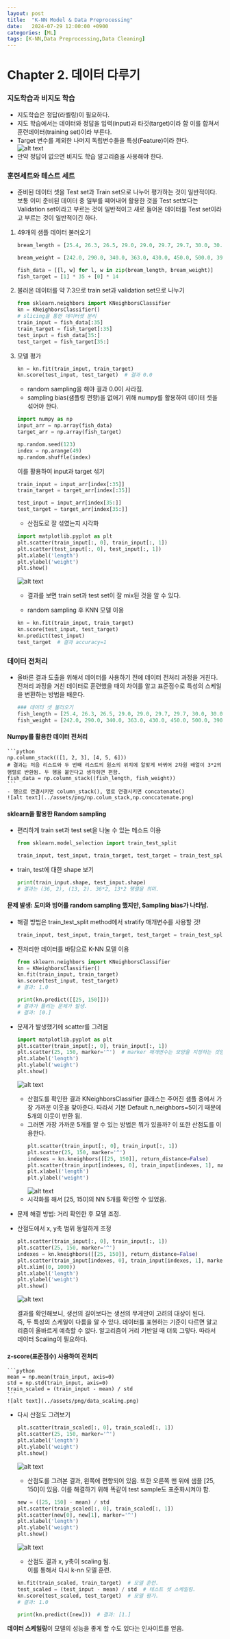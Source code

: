 ```yaml
---
layout: post
title:  "K-NN Model & Data Preprocessing"
date:   2024-07-29 12:00:00 +0900
categories: [ML]
tags: [K-NN,Data Preprocessing,Data Cleaning]
---
```


# Chapter 2. 데이터 다루기

### 지도학습과 비지도 학습

- 지도학습은 정답(라벨링)이 필요하다.
- 지도 학습에서는 데이터와 정답을 입력(input)과 타깃(target)이라 함 이를 합쳐서 훈련데이터(training set)이라 부른다.
- Target 변수를 제외한 나머지 독립변수들을 특성(Feature)이라 한다.  
![alt text](../assets/png/supervised_data_set.png)
- 만약 정답이 없으면 비지도 학습 알고리즘을 사용해야 한다.

### 훈련세트와 테스트 세트

- 준비된 데이터 셋을 Test set과 Train set으로 나누어 평가하는 것이 일반적이다. 보통 이미 준비된 데이터 중 일부를 떼어내어 활용한 것을 Test set보다는 Validation set이라고 부르는 것이 일반적이고 새로 들어온 데이터를 Test set이라고 부르는 것이 일반적이긴 하다.

1. 49개의 샘플 데이터 불러오기
    ```python
    bream_length = [25.4, 26.3, 26.5, 29.0, 29.0, 29.7, 29.7, 30.0, 30.0, 30.7, 31.0, 31.0, 31.5, 32.0, 32.0, 32.0, 33.0, 33.0, 33.5, 33.5, 34.0, 34.0, 34.5, 35.0, 35.0, 35.0, 35.0, 36.0, 36.0, 37.0, 38.5, 38.5, 39.5, 41.0, 41.0]

    bream_weight = [242.0, 290.0, 340.0, 363.0, 430.0, 450.0, 500.0, 390.0, 450.0, 500.0, 475.0, 500.0, 500.0, 340.0, 600.0, 600.0, 700.0, 700.0, 610.0, 650.0, 575.0, 685.0, 620.0, 680.0, 700.0, 725.0, 720.0, 714.0, 850.0, 1000.0, 920.0, 955.0, 925.0, 975.0, 950.0]

    fish_data = [[l, w] for l, w in zip(bream_length, bream_weight)]
    fish_target = [1] * 35 + [0] * 14
    ```

2. 불러온 데이터를 약 7:3으로 train set과 validation set으로 나누기
    ```python
    from sklearn.neighbors import KNeighborsClassifier
    kn = KNeighborsClassifier()
    # slicing을 통한 데이터셋 분리
    train_input = fish_data[:35]
    train_target = fish_target[:35]
    test_input = fish_data[35:]
    test_target = fish_target[35:]
    ```

3. 모델 평가
    ```python
    kn = kn.fit(train_input, train_target)
    kn.score(test_input, test_target)  # 결과 0.0
    ```

    - random sampling을 해야 결과 0.0이 사라짐.
    - sampling bias(샘플링 편향)을 없애기 위해 numpy를 활용하여 데이터 셋을 섞어야 한다.

    ```python
    import numpy as np
    input_arr = np.array(fish_data)
    target_arr = np.array(fish_target)

    np.random.seed(123)
    index = np.arange(49)
    np.random.shuffle(index)
    ```

    이를 활용하여 input과 target 섞기
    ```python
    train_input = input_arr[index[:35]]
    train_target = target_arr[index[:35]]

    test_input = input_arr[index[35:]]
    test_target = target_arr[index[35:]]
    ```

    - 산점도로 잘 섞였는지 시각화
    ```python
    import matplotlib.pyplot as plt
    plt.scatter(train_input[:, 0], train_input[:, 1])
    plt.scatter(test_input[:, 0], test_input[:, 1])
    plt.xlabel('length')
    plt.ylabel('weight')
    plt.show()
    ```
    ![alt text](../assets/png/randomsample_scatter.png)
    - 결과를 보면 train set과 test set이 잘 mix된 것을 알 수 있다.

    - random sampling 후 KNN 모델 이용
    ```python
    kn = kn.fit(train_input, train_target)
    kn.score(test_input, test_target)
    kn.predict(test_input)
    test_target  # 결과 accuracy=1
    ```

### 데이터 전처리

- 올바른 결과 도출을 위해서 데이터를 사용하기 전에 데이터 전처리 과정을 거친다. 전처리 과정을 거친 데이터로 훈련했을 때의 차이를 알고 표준점수로 특성의 스케일을 변환하는 방법을 배운다.

    ```python
    ### 데이터 셋 불러오기
    fish_length = [25.4, 26.3, 26.5, 29.0, 29.0, 29.7, 29.7, 30.0, 30.0, 30.7, 31.0, 31.0, 31.5, 32.0, 32.0, 32.0, 33.0, 33.0, 33.5, 33.5, 34.0, 34.0, 34.5, 35.0, 35.0, 35.0, 35.0, 36.0, 36.0, 37.0, 38.5, 38.5, 39.5, 41.0, 41.0, 9.8, 10.5, 10.6, 11.0, 11.2, 11.3, 11.8, 11.8, 12.0, 12.2, 12.4, 13.0, 14.3, 15.0]
    fish_weight = [242.0, 290.0, 340.0, 363.0, 430.0, 450.0, 500.0, 390.0, 450.0, 500.0, 475.0, 500.0, 500.0, 340.0, 600.0, 600.0, 700.0, 700.0, 610.0, 650.0, 575.0, 685.0, 620.0, 680.0, 700.0, 725.0, 720.0, 714.0, 850.0, 1000.0, 920.0, 955.0, 925.0, 975.0, 950.0, 6.7, 7.5, 7.0, 9.7, 9.8, 8.7, 10.0, 9.9, 9.8, 12.2, 13.4, 12.2, 19.7, 19.9]
    ```

#### Numpy를 활용한 데이터 전처리
    ```python
    np.column_stack(([1, 2, 3], [4, 5, 6]))
    # 결과는 처음 리스트와 두 번째 리스트의 원소의 위치에 알맞게 바뀌어 2차원 배열이 3*2의 행렬로 반환됨. 두 행을 붙인다고 생각하면 편함.
    fish_data = np.column_stack((fish_length, fish_weight))
    ```
    - 행으로 연결시키면 column_stack(), 열로 연결시키면 concatenate()
    ![alt text](../assets/png/np.colum_stack,np.conccatenate.png)

#### sklearn을 활용한 Random sampling
- 편리하게 train set과 test set을 나눌 수 있는 메소드 이용
    ```python
    from sklearn.model_selection import train_test_split

    train_input, test_input, train_target, test_target = train_test_split(fish_data, fish_target, random_state=42)  # random sampling. 이때 매개변수 random_state를 설정하면 랜덤으로 데이터셋이 섞임.
    ```

- train, test에 대한 shape 보기
    ```python
    print(train_input.shape, test_input.shape)
    # 결과는 (36, 2), (13, 2). 36*2, 13*2 행렬을 의미.
    ```

#### 문제 발생: 도미와 빙어를 random sampling 했지만, Sampling bias가 나타남.
- 해결 방법은 train_test_split method에서 stratify 매개변수를 사용할 것!
    ```python
    train_input, test_input, train_target, test_target = train_test_split(fish_data, fish_target, stratify=fish_target, random_state=42)  # 완벽히 5:5는 아니지만, 꽤 비슷한 비율로 맞출 수 있었음.
    ```

- 전처리한 데이터를 바탕으로 K-NN 모델 이용
    ```python
    from sklearn.neighbors import KNeighborsClassifier
    kn = KNeighborsClassifier()
    kn.fit(train_input, train_target)
    kn.score(test_input, test_target)
    # 결과: 1.0
    ```

    ```python
    print(kn.predict([[25, 150]]))
    # 결과가 틀리는 문제가 발생.
    # 결과: [0.]
    ```

- 문제가 발생했기에 scatter를 그려봄
    ```python
    import matplotlib.pyplot as plt
    plt.scatter(train_input[:, 0], train_input[:, 1])
    plt.scatter(25, 150, marker='^')  # marker 매개변수는 모양을 지정하는 것임.
    plt.xlabel('length')
    plt.ylabel('weight')
    plt.show()
    ```
    ![alt text](../assets/png/scatter_2.png)
    - 산점도를 확인한 결과 KNeighborsClassifier 클래스는 주어진 샘플 중에서 가장 가까운 이웃을 찾아준다. 따라서 기본 Default n_neighbors=5이기 때문에 5개의 이웃이 반환 됨.
    - 그러면 가장 가까운 5개를 알 수 있는 방법은 뭐가 있을까? 이 또한 산점도를 이용한다.
        ```python
        plt.scatter(train_input[:, 0], train_input[:, 1])
        plt.scatter(25, 150, marker='^')
        indexes = kn.kneighbors([[25, 150]], return_distance=False)
        plt.scatter(train_input[indexes, 0], train_input[indexes, 1], marker='D')
        plt.xlabel('length')
        plt.ylabel('weight')
        ```
        ![alt text](../assets/png/scatter_3.png)
    - 시각화를 해서 [25, 150]의 NN 5개를 확인할 수 있었음.

- 문제 해결 방법: 거리 확인한 후 모델 조정.
- 산점도에서 x, y축 범위 동일하게 조정
    ```python
    plt.scatter(train_input[:, 0], train_input[:, 1])
    plt.scatter(25, 150, marker='^')
    indexes = kn.kneighbors([[25, 150]], return_distance=False)
    plt.scatter(train_input[indexes, 0], train_input[indexes, 1], marker='D')
    plt.xlim((0, 1000))
    plt.xlabel('length')
    plt.ylabel('weight')
    plt.show()
    ```
    ![alt text](../assets/png/scatter_4.png)

    결과를 확인해보니, 생선의 길이보다는 생선의 무게만이 고려의 대상이 된다.  
    즉, 두 특성의 스케일이 다름을 알 수 있다. 데이터를 표현하는 기준이 다르면 알고리즘이 올바르게 예측할 수 없다. 알고리즘이 거리 기반일 때 더욱 그렇다. 따라서 데이터 Scaling이 필요하다.

#### z-score(표준점수) 사용하여 전처리
    ```python
    mean = np.mean(train_input, axis=0)
    std = np.std(train_input, axis=0)
    train_scaled = (train_input - mean) / std
    ```
    ![alt text](../assets/png/data_scaling.png)

- 다시 산점도 그려보기
    ```python
    plt.scatter(train_scaled[:, 0], train_scaled[:, 1])
    plt.scatter(25, 150, marker='^')
    plt.xlabel('length')
    plt.ylabel('weight')
    plt.show()
    ```
    ![alt text](../assets/png/scatter_5.png)
    - 산점도를 그려본 결과, 왼쪽에 편향되어 있음. 또한 오른쪽 맨 위에 샘플 [25, 150]이 있음. 이를 해결하기 위해 똑같이 test sample도 표준화시켜야 함.

    ```python
    new = ([25, 150] - mean) / std
    plt.scatter(train_scaled[:, 0], train_scaled[:, 1])
    plt.scatter(new[0], new[1], marker='^')
    plt.xlabel('length')
    plt.ylabel('weight')
    plt.show()
    ```
    ![alt text](../assets/png/scatter_6.png)
    - 산점도 결과 x, y축이 scaling 됨.  
    이를 통해서 다시 k-nn 모델 훈련.

    ```python
    kn.fit(train_scaled, train_target)  # 모델 훈련.
    test_scaled = (test_input - mean) / std  # 테스트 셋 스케일링.
    kn.score(test_scaled, test_target)  # 모델 평가.
    # 결과: 1.0

    print(kn.predict([new]))  # 결과: [1.]
    ```

**데이터 스케일링**이 모델의 성능을 좋게 할 수도 있다는 인사이트를 얻음.
